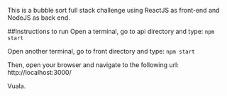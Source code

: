 This is a bubble sort full stack challenge using ReactJS as front-end and NodeJS as back end.

##Instructions to run
Open a terminal, go to api directory and type:
`npm start`

Open another terminal, go to front directory and type:
`npm start`

Then, open your browser and navigate to the following url: http://localhost:3000/

Vuala.